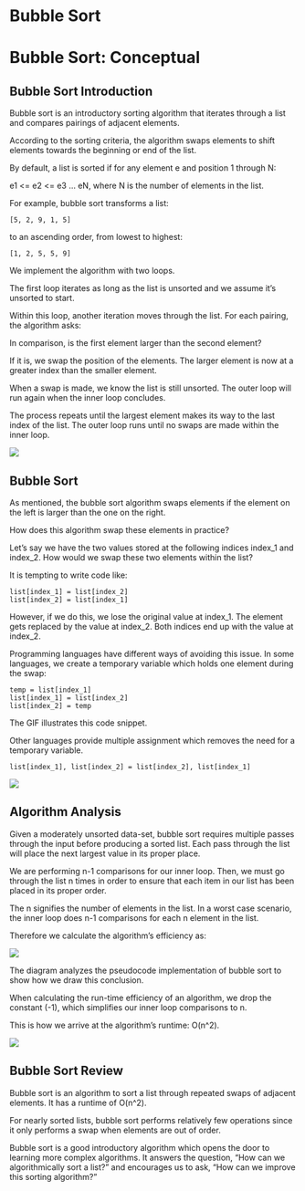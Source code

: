 # Bubble Sort
# Bubble Sort: Conceptual

## Bubble Sort Introduction
Bubble sort is an introductory sorting algorithm that iterates through a list and compares pairings of adjacent elements.

According to the sorting criteria, the algorithm swaps elements to shift elements towards the beginning or end of the list.

By default, a list is sorted if for any element e and position 1 through N:

e1 <= e2 <= e3 … eN, where N is the number of elements in the list.

For example, bubble sort transforms a list:
```JS
[5, 2, 9, 1, 5]
```

to an ascending order, from lowest to highest:
```JS
[1, 2, 5, 5, 9]
```

We implement the algorithm with two loops.

The first loop iterates as long as the list is unsorted and we assume it’s unsorted to start.

Within this loop, another iteration moves through the list. For each pairing, the algorithm asks:

In comparison, is the first element larger than the second element?

If it is, we swap the position of the elements. The larger element is now at a greater index than the smaller element.

When a swap is made, we know the list is still unsorted. The outer loop will run again when the inner loop concludes.

The process repeats until the largest element makes its way to the last index of the list. The outer loop runs until no swaps are made within the inner loop.

![](./img/BubbleSort.webp)

## Bubble Sort
As mentioned, the bubble sort algorithm swaps elements if the element on the left is larger than the one on the right.

How does this algorithm swap these elements in practice?

Let’s say we have the two values stored at the following indices index_1 and index_2. How would we swap these two elements within the list?

It is tempting to write code like:
```
list[index_1] = list[index_2]
list[index_2] = list[index_1]
```

However, if we do this, we lose the original value at index_1. The element gets replaced by the value at index_2. Both indices end up with the value at index_2.

Programming languages have different ways of avoiding this issue. In some languages, we create a temporary variable which holds one element during the swap:
```
temp = list[index_1]
list[index_1] = list[index_2]
list[index_2] = temp 
```

The GIF illustrates this code snippet.

Other languages provide multiple assignment which removes the need for a temporary variable.
```
list[index_1], list[index_2] = list[index_2], list[index_1]
```

![](./img/swap.webp)

## Algorithm Analysis
Given a moderately unsorted data-set, bubble sort requires multiple passes through the input before producing a sorted list. Each pass through the list will place the next largest value in its proper place.

We are performing n-1 comparisons for our inner loop. Then, we must go through the list n times in order to ensure that each item in our list has been placed in its proper order.

The n signifies the number of elements in the list. In a worst case scenario, the inner loop does n-1 comparisons for each n element in the list.

Therefore we calculate the algorithm’s efficiency as:

![](./img/Capture01.PNG)

The diagram analyzes the pseudocode implementation of bubble sort to show how we draw this conclusion.

When calculating the run-time efficiency of an algorithm, we drop the constant (-1), which simplifies our inner loop comparisons to n.

This is how we arrive at the algorithm’s runtime: O(n^2).

![](./img/Sorting_Course_Efficiency_Diagram_1.svg)

## Bubble Sort Review
Bubble sort is an algorithm to sort a list through repeated swaps of adjacent elements. It has a runtime of O(n^2).

For nearly sorted lists, bubble sort performs relatively few operations since it only performs a swap when elements are out of order.

Bubble sort is a good introductory algorithm which opens the door to learning more complex algorithms. It answers the question, “How can we algorithmically sort a list?” and encourages us to ask, “How can we improve this sorting algorithm?”
